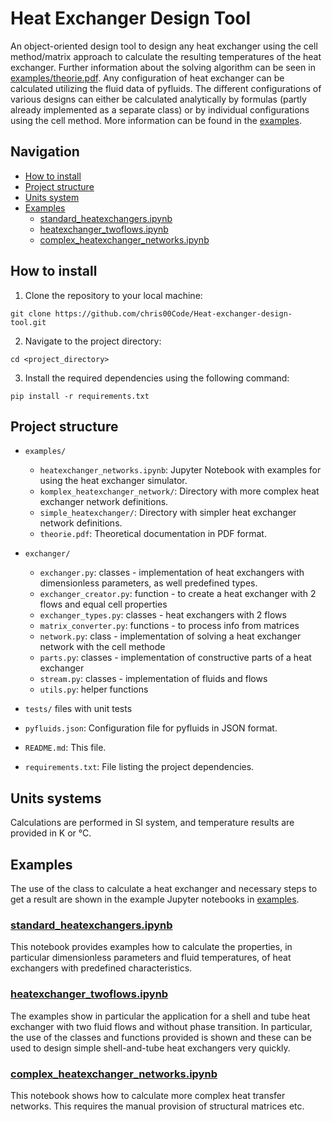# Heat Exchanger Design Tool

An object-oriented design tool to design any heat exchanger using the cell method/matrix approach to calculate the resulting temperatures of the heat exchanger. Further information about the solving algorithm can be seen in [examples/theorie.pdf](examples/theorie.pdf).
Any configuration of heat exchanger can be calculated utilizing the fluid data of pyfluids. The different configurations of various designs can either be calculated analytically by formulas (partly already implemented as a separate class) or by individual configurations using the cell method. More information can be found in the [examples](#examples).

## Navigation

- [How to install](#how-to-install)
- [Project structure](#project-structure)
- [Units system](#units-systems)
- [Examples](#examples)
    - [standard_heatexchangers.ipynb](#standard_heatexchangers.ipynb)
    - [heatexchanger_twoflows.ipynb](#heatexchanger_twoflows.ipynb)
    - [complex_heatexchanger_networks.ipynb](#complex_heatexchanger_networks.ipynb)

## How to install

1. Clone the repository to your local machine:

```shell
git clone https://github.com/chris00Code/Heat-exchanger-design-tool.git
```

2. Navigate to the project directory:

```shell
cd <project_directory>
```

3. Install the required dependencies using the following command:

```shell
pip install -r requirements.txt
```


## Project structure
* `examples/`
  - `heatexchanger_networks.ipynb`: Jupyter Notebook with examples for using the heat exchanger simulator.
  - `komplex_heatexchanger_network/`: Directory with more complex heat exchanger network definitions.
  - `simple_heatexchanger/`: Directory with simpler heat exchanger network definitions.
  - `theorie.pdf`: Theoretical documentation in PDF format.

* `exchanger/`
  - `exchanger.py`: classes - implementation of heat exchangers with dimensionless parameters, as well predefined types.
  - `exchanger_creator.py`: function - to create a heat exchanger with 2 flows and equal cell properties
  - `exchanger_types.py`: classes - heat exchangers with 2 flows
  - `matrix_converter.py`: functions - to process info from matrices
  - `network.py`: class - implementation of solving a heat exchanger network with the cell methode
  - `parts.py`: classes - implementation of constructive parts of a heat exchanger 
  - `stream.py`: classes - implementation of fluids and flows 
  - `utils.py`: helper functions

* `tests/` files with unit tests

* `pyfluids.json`: Configuration file for pyfluids in JSON format.

* `README.md`: This file.

* `requirements.txt`: File listing the project dependencies.



## Units systems

Calculations are performed in SI system, and temperature results are provided in K or °C. 


## Examples

The use of the class to calculate a heat exchanger and necessary steps to get a result are shown in the example Jupyter notebooks in [examples](examples).

### [standard_heatexchangers.ipynb](#standard_heatexchangers.ipynb)
This notebook provides examples how to calculate the properties, in particular dimensionless parameters and fluid temperatures, of heat exchangers with predefined characteristics.  

### [heatexchanger_twoflows.ipynb](#heatexchanger_twoflows.ipynb)
The examples show in particular the application for a shell and tube heat exchanger with two fluid flows and without phase transition.
In particular, the use of the classes and functions provided is shown and these can be used to design simple shell-and-tube heat exchangers very quickly.

### [complex_heatexchanger_networks.ipynb](#complex_heatexchanger_networks.ipynb)
This notebook shows how to calculate more complex heat transfer networks. This requires the manual provision of structural matrices etc.
